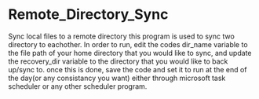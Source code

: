 # Remote_Directory_Sync
Sync local files to a remote directory
this program is used to sync two directory to eachother. In order to run, edit the codes dir_name variable to the file path of your home directory that you would like to sync, and update the recovery_dir variable to the directory that you would like to back up/sync to. once this is done, save the code and set it to run at the end of the day(or any consistancy you want) either through microsoft task scheduler or any other scheduler program. 
